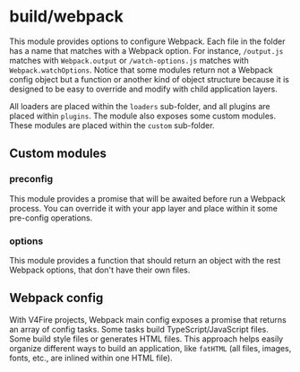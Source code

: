 # build/webpack

This module provides options to configure Webpack. Each file in the folder has a name that matches with a Webpack option.
For instance, `/output.js` matches with `Webpack.output` or `/watch-options.js` matches with `Webpack.watchOptions`.
Notice that some modules return not a Webpack config object but a function or another kind of object structure because
it is designed to be easy to override and modify with child application layers.

All loaders are placed within the `loaders` sub-folder, and all plugins are placed within `plugins`.
The module also exposes some custom modules. These modules are placed within the `custom` sub-folder.

## Custom modules

### preconfig

This module provides a promise that will be awaited before run a Webpack process. You can override it with your app layer and
place within it some pre-config operations.

### options

This module provides a function that should return an object with the rest Webpack options, that don't have their own files.

## Webpack config

With V4Fire projects, Webpack main config exposes a promise that returns an array of config tasks. Some tasks build TypeScript/JavaScript files.
Some build style files or generates HTML files. This approach helps easily organize different ways to build an application,
like `fatHTML` (all files, images, fonts, etc., are inlined within one HTML file).
